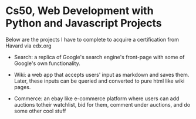 # Cs50, Web Development with Python and Javascript Projects

 Below are the projects I have to  complete to acquire a certification from Havard via edx.org

* Search: a replica of Google's search engine's front-page with some of Google's own functionality.

* Wiki: a web app that accepts users' input as markdown and saves them. Later, these inputs can be queried and converted to pure html like wiki pages.

* Commerce: an ebay like e-commerce platform where users can add auctions totheir  watchlist, bid for them, comment under auctions, and do some other cool stuff
